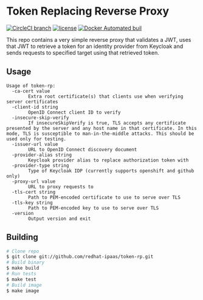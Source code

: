 # Token Replacing Reverse Proxy

[![CircleCI branch](https://img.shields.io/circleci/project/github/redhat-ipaas/token-rp/master.svg)](https://circleci.com/gh/redhat-ipaas/token-rp)
[![license](https://img.shields.io/github/license/redhat-ipaas/token-rp.svg)](https://raw.githubusercontent.com/redhat-ipaas/token-rp/master/LICENSE)
[![Docker Automated buil](https://img.shields.io/docker/automated/redhat-ipaas/token-rp.svg)](https://hub.docker.com/r/rhipaas/token-rp/)

This repo contains a very simple reverse proxy that validates a JWT,
uses that JWT to retrieve a token for an identity provider from Keycloak
and sends requests to specified target using that retrieved token.

## Usage

```plain
Usage of token-rp:
  -ca-cert value
        Extra root certificate(s) that clients use when verifying server certificates
  -client-id string
        OpenID Connect client ID to verify
  -insecure-skip-verify
        If insecureSkipVerify is true, TLS accepts any certificate presented by the server and any host name in that certificate. In this mode, TLS is susceptible to man-in-the-middle attacks. This should be used only for testing.
  -issuer-url value
        URL to OpenID Connect discovery document
  -provider-alias string
        Keycloak provider alias to replace authorization token with
  -provider-type string
        Type of Keycloak IDP (currently supports openshift and github only)
  -proxy-url value
        URL to proxy requests to
  -tls-cert string
        Path to PEM-encoded certificate to use to serve over TLS
  -tls-key string
        Path to PEM-encoded key to use to serve over TLS
  -version
        Output version and exit
```

## Building

```bash
# Clone repo
$ git clone git://github.com/redhat-ipaas/token-rp.git
# Build binary
$ make build
# Run tests
$ make test
# Build image
$ make image
```